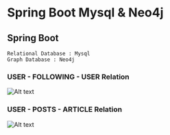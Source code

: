 # Spring Boot Mysql & Neo4j

## Spring Boot

```
Relational Database : Mysql
Graph Database : Neo4j
```

### USER - FOLLOWING - USER Relation

![Alt text](https://user-images.githubusercontent.com/1449153/30423538-1c4701b8-997e-11e7-8c53-5180b449a653.png "user relational image")

### USER - POSTS - ARTICLE Relation

![Alt text](https://user-images.githubusercontent.com/1449153/30423657-820df97a-997e-11e7-8189-9a5785f53f85.png "user article image")
